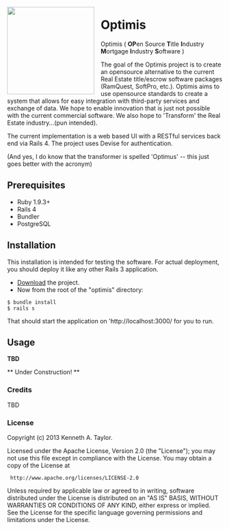 <img
src="https://raw.github.com/switchspan/optimis/master/app/assets/images/lego_optimus_prime.jpg"
height="204" style="float:left; margin-right:15px;"/>

# Optimis

Optimis ( **OP**en Source **T**itle **I**ndustry **M**ortgage
**I**ndustry **S**oftware )

The goal of the Optimis project is to create an opensource alternative
to the current Real Estate title/escrow software packages (RamQuest,
SoftPro, etc.). Optimis aims to use
opensource standards to create a system that allows for easy integration
with third-party services and exchange of data. 
We hope to enable innovation that is just not possible with the current
commercial software. We also hope to 'Transform' the Real Estate
industry...(pun intended).

The current implementation is a web based UI with a RESTful services back
end via Rails 4.
The project uses Devise for authentication.

(And yes, I do know that the transformer is spelled 'Optimus' -- this
just goes better with the acronym)

## Prerequisites

* Ruby 1.9.3+
* Rails 4
* Bundler
* PostgreSQL

## Installation

This installation is intended for testing the software. For actual
deployment, you should deploy it like any other Rails 3 application.

* [Download](http://github.com/switchspan/optimis/archive/master.zip)
  the project.
* Now from the root of the "optimis" directory:

```shell
$ bundle install
$ rails s
```

That should start the application on 'http://localhost:3000/ for you to
run.

## Usage

**TBD**

** Under Construction! **

### Credits

TBD

### License

Copyright (c) 2013 Kenneth A. Taylor. 

Licensed under the Apache License, Version 2.0 (the "License");  you may not use this file except in compliance with the License.
You may obtain a copy of the License at

     http://www.apache.org/licenses/LICENSE-2.0

Unless required by applicable law or agreed to in writing, software distributed under the License is distributed on an "AS IS" BASIS, WITHOUT WARRANTIES OR CONDITIONS OF ANY KIND, either express or implied. See the License for the specific language governing permissions and limitations under the License.
